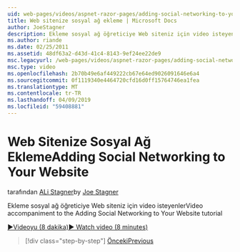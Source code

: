 ```yaml
---
uid: web-pages/videos/aspnet-razor-pages/adding-social-networking-to-your-website
title: Web sitenize sosyal ağ ekleme | Microsoft Docs
author: JoeStagner
description: Ekleme sosyal ağ öğreticiye Web siteniz için video isteyenler
ms.author: riande
ms.date: 02/25/2011
ms.assetid: 48df63a2-d43d-41c4-8143-9ef24ee22de9
msc.legacyurl: /web-pages/videos/aspnet-razor-pages/adding-social-networking-to-your-website
msc.type: video
ms.openlocfilehash: 2b70b49e6af449222cb67e64ed9026091646e6a4
ms.sourcegitcommit: 0f1119340e4464720cfd16d0ff15764746ea1fea
ms.translationtype: MT
ms.contentlocale: tr-TR
ms.lasthandoff: 04/09/2019
ms.locfileid: "59408881"
---
```

# <a name="adding-social-networking-to-your-website"></a><span data-ttu-id="dce30-103">Web Sitenize Sosyal Ağ Ekleme</span><span class="sxs-lookup"><span data-stu-id="dce30-103">Adding Social Networking to Your Website</span></span>

<span data-ttu-id="dce30-104">tarafından [ALi Stagner](https://github.com/JoeStagner)</span><span class="sxs-lookup"><span data-stu-id="dce30-104">by [Joe Stagner](https://github.com/JoeStagner)</span></span>

<span data-ttu-id="dce30-105">Ekleme sosyal ağ öğreticiye Web siteniz için video isteyenler</span><span class="sxs-lookup"><span data-stu-id="dce30-105">Video accompaniment to the Adding Social Networking to Your Website tutorial</span></span>

[<span data-ttu-id="dce30-106">&#9654;Videoyu (8 dakika)</span><span class="sxs-lookup"><span data-stu-id="dce30-106">&#9654; Watch video (8 minutes)</span></span>](https://channel9.msdn.com/Blogs/ASP-NET-Site-Videos/adding-social-networking-to-your-website)

> [!div class="step-by-step"]
> [<span data-ttu-id="dce30-107">Önceki</span><span class="sxs-lookup"><span data-stu-id="dce30-107">Previous</span></span>](adding-search-to-your-web-site.md)
